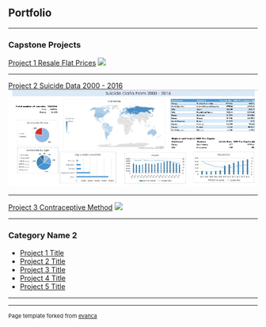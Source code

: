 ## Portfolio

---

### Capstone Projects 

[Project 1 Resale Flat Prices](/sample_page)
<img src="images/dummy_thumbnail.jpg?raw=true"/>

---
[Project 2 Suicide Data 2000 - 2016](/pdf/sample_presentation.pdf)
<img src="images/CP2_thumbnail.JPG?raw=true"/>

---
[Project 3 Contraceptive Method](http://example.com/)
<img src="images/dummy_thumbnail.jpg?raw=true"/>

---

### Category Name 2

- [Project 1 Title](http://example.com/)
- [Project 2 Title](http://example.com/)
- [Project 3 Title](http://example.com/)
- [Project 4 Title](http://example.com/)
- [Project 5 Title](http://example.com/)

---




---
<p style="font-size:11px">Page template forked from <a href="https://github.com/evanca/quick-portfolio">evanca</a></p>
<!-- Remove above link if you don't want to attibute -->
